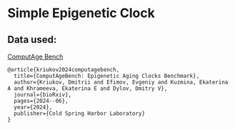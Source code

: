 # Simple Epigenetic Clock

## Data used:
[ComputAge Bench](https://huggingface.co/datasets/computage/computage_bench)

    @article{kriukov2024computagebench,
      title={ComputAgeBench: Epigenetic Aging Clocks Benchmark},
      author={Kriukov, Dmitrii and Efimov, Evgeniy and Kuzmina, Ekaterina A and Khrameeva, Ekaterina E and Dylov, Dmitry V},
      journal={bioRxiv},
      pages={2024--06},
      year={2024},
      publisher={Cold Spring Harbor Laboratory}
    }
